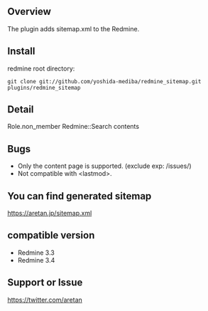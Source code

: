 ## Overview

The plugin adds sitemap.xml to the Redmine.

## Install

redmine root directory:

    git clone git://github.com/yoshida-mediba/redmine_sitemap.git plugins/redmine_sitemap

## Detail

Role.non_member Redmine::Search contents

## Bugs

* Only the content page is supported. (exclude exp: /issues/)
* Not compatible with &lt;lastmod&gt;.

## You can find generated sitemap

https://aretan.jp/sitemap.xml

## compatible version

* Redmine 3.3
* Redmine 3.4

## Support or Issue

https://twitter.com/aretan
